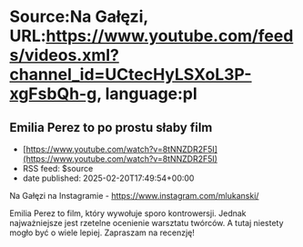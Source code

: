 # Source:Na Gałęzi, URL:https://www.youtube.com/feeds/videos.xml?channel_id=UCtecHyLSXoL3P-xgFsbQh-g, language:pl

## Emilia Perez to po prostu słaby film
 - [https://www.youtube.com/watch?v=8tNNZDR2F5I](https://www.youtube.com/watch?v=8tNNZDR2F5I)
 - RSS feed: $source
 - date published: 2025-02-20T17:49:54+00:00

Na Gałęzi na Instagramie - https://www.instagram.com/mlukanski/

Emilia Perez to film, który wywołuje sporo kontrowersji. Jednak najważniejsze jest rzetelne ocenienie warsztatu twórców. A tutaj niestety mogło być o wiele lepiej. Zapraszam na recenzję!

